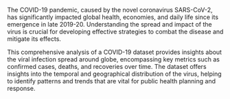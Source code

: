 The COVID-19 pandemic, caused by the novel coronavirus SARS-CoV-2, has significantly impacted global health, economies, and daily life since 
its emergence in late 2019-20. 
Understanding the spread and impact of the virus is crucial for developing effective strategies to combat the disease and mitigate its effects.

This comprehensive analysis of a COVID-19 dataset provides insights about the viral infection spread around globe, encompassing key metrics such as confirmed cases, deaths, and recoveries over time. 
The dataset offers insights into the temporal and geographical distribution of the virus, helping to identify patterns and trends that are vital for public health planning and response.
